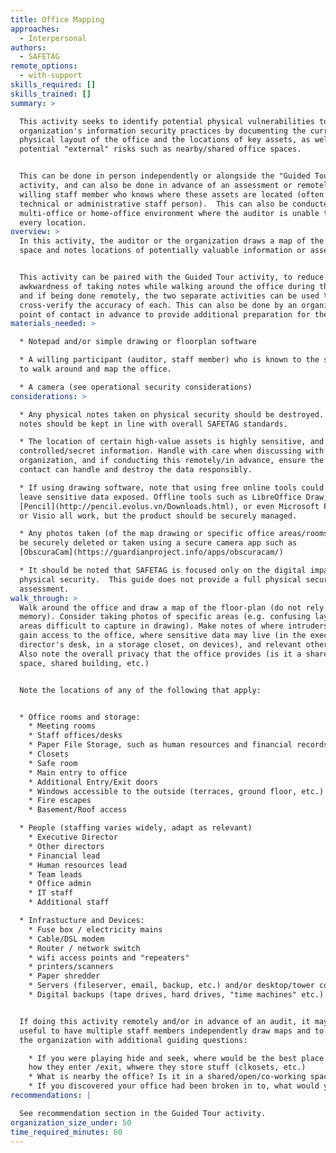 ```yaml
---
title: Office Mapping
approaches:
  - Interpersonal
authors:
  - SAFETAG
remote_options:
  - with-support
skills_required: []
skills_trained: []
summary: >

  This activity seeks to identify potential physical vulnerabilities to an
  organization's information security practices by documenting the current
  physical layout of the office and the locations of key assets, as well as
  potential "external" risks such as nearby/shared office spaces.


  This can be done in person independently or alongside the "Guided Tour"
  activity, and can also be done in advance of an assessment or remotely by a
  willing staff member who knows where these assets are located (often a
  technical or administrative staff person).  This can also be conducted in a
  multi-office or home-office environment where the auditor is unable to visit
  every location.
overview: >
  In this activity, the auditor or the organization draws a map of the office
  space and notes locations of potentially valuable information or assets.


  This activity can be paired with the Guided Tour activity, to reduce the
  awkwardness of taking notes while walking around the office during the Tour,
  and if being done remotely, the two separate activities can be used to
  cross-verify the accuracy of each. This can also be done by an organizational
  point of contact in advance to provide additional preparation for the auditor.
materials_needed: >

  * Notepad and/or simple drawing or floorplan software

  * A willing participant (auditor, staff member) who is known to the staff able
  to walk around and map the office.

  * A camera (see operational security considerations)
considerations: >

  * Any physical notes taken on physical security should be destroyed. Digital
  notes should be kept in line with overall SAFETAG standards.

  * The location of certain high-value assets is highly sensitive, and may be
  controlled/secret information. Handle with care when discussing with the
  organization, and if conducting this remotely/in advance, ensure the point of
  contact can handle and destroy the data responsibly.

  * If using drawing software, note that using free online tools could easily
  leave sensitive data exposed. Offline tools such as LibreOffice Draw,
  [Pencil](http://pencil.evolus.vn/Downloads.html), or even Microsoft Powerpoint
  or Visio all work, but the product should be securely managed.

  * Any photos taken (of the map drawing or specific office areas/rooms) should
  be securely deleted or taken using a secure camera app such as
  [ObscuraCam](https://guardianproject.info/apps/obscuracam/)

  * It should be noted that SAFETAG is focused only on the digital impacts of
  physical security.  This guide does not provide a full physical security
  assessment.
walk_through: >
  Walk around the office and draw a map of the floor-plan (do not rely upon
  memory). Consider taking photos of specific areas (e.g. confusing layouts or
  areas difficult to capture in drawing). Make notes of where intruders could
  gain access to the office, where sensitive data may live (in the executive
  director's desk, in a storage closet, on devices), and relevant other items. 
  Also note the overall privacy that the office provides (is it a shared office
  space, shared building, etc.)


  Note the locations of any of the following that apply:


  * Office rooms and storage:
    * Meeting rooms
    * Staff offices/desks
    * Paper File Storage, such as human resources and financial records storage
    * Closets
    * Safe room
    * Main entry to office
    * Additional Entry/Exit doors
    * Windows accessible to the outside (terraces, ground floor, etc.)
    * Fire escapes
    * Basement/Roof access

  * People (staffing varies widely, adapt as relevant)
    * Executive Director
    * Other directors
    * Financial lead
    * Human resources lead
    * Team leads
    * Office admin
    * IT staff
    * Additional staff

  * Infrastucture and Devices:
    * Fuse box / electricity mains
    * Cable/DSL modem
    * Router / network switch
    * wifi access points and "repeaters"
    * printers/scanners
    * Paper shredder
    * Servers (fileserver, email, backup, etc.) and/or desktop/tower computers (which never leave the office)
    * Digital backups (tape drives, hard drives, "time machines" etc.)


  If doing this activity remotely and/or in advance of an audit, it may be
  useful to have multiple staff members independently draw maps and to provide
  the organization with additional guiding questions:

    * If you were playing hide and seek, where would be the best place to go?
    how they enter /exit, whwere they store stuff (clkosets, etc.)
    * What is nearby the office? Is it in a shared/open/co-working space? Is it in an office building? A home? An apartment? What floor of the building is the office on?  What else is nearby (other offices? Residential buildings, restaurants/cafes)?
    * If you discovered your office had been broken in to, what would your first guess of where or how the burglar broke in be?
recommendations: |

  See recommendation section in the Guided Tour activity.
organization_size_under: 50
time_required_minutes: 60
---
```


